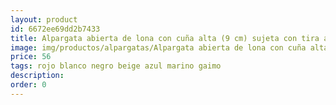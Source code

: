 ```yaml
---
layout: product
id: 6672ee69dd2b7433
title: Alpargata abierta de lona con cuña alta (9 cm) sujeta con tira al talón
image: img/productos/alpargatas/Alpargata abierta de lona con cuña alta (9 cm) sujeta con tira al talón=56 =rojo blanco negro beige azul marino gaimo.webp
price: 56 
tags: rojo blanco negro beige azul marino gaimo
description: 
order: 0
---
```

